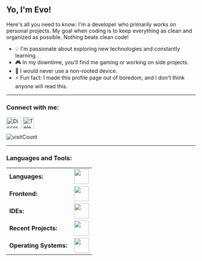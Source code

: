 ## Yo, I'm Evo!

Here's all you need to know: I'm a developer who primarily works on personal projects. My goal when coding is to keep everything as clean and organized as possible. Nothing beats clean code!

- 💡 I'm passionate about exploring new technologies and constantly learning.
- 🎮 In my downtime, you'll find me gaming or working on side projects.
- 📱 I would never use a non-rooted device.
- ⚡ Fun fact: I made this profile page out of boredom, and I don't think anyone will read this.
---

<h3 align="left">Connect with me:</h3>
<p align="left">
<a href="https://discordapp.com/users/717372668336144408" target="blank"><img align="center" src="https://skillicons.dev/icons?i=discord" alt="Discord" height="30" width="40" /></a>
<a href="https://t.me/iamevou" target="blank"><img align="center" src="https://static.vecteezy.com/system/resources/previews/023/741/142/non_2x/telegram-logo-icon-social-media-icon-free-png.png" alt="Telegram" height="30" width="30" /></a>
</p>

<p align="left"> <img src="https://komarev.com/ghpvc/?username=notyet&label=Mysterious%20count&color=0e75b6&style=flat" alt="visitCount" /> </p>

---
<h3 align="left">Languages and Tools:</h3>
<table>
    <tr>
        <td style="font-weight: bold; padding-right: 10px; vertical-align: center; border: none;">Languages:</td>
        <td><img height="40" src="https://skillicons.dev/icons?i=php,java,cs,net,python,nodejs"/></td>
    </tr>
    <tr>
        <td style="font-weight: bold; padding-right: 10px; vertical-align: center;">Frontend:</td>
        <td><img height="40" src="https://skillicons.dev/icons?i=html,css,js,ts,figma"/></td>
    </tr>
    <tr>
        <td style="font-weight: bold; padding-right: 10px; vertical-align: center; border: none;">IDEs:</td>
        <td><img height="40" src="https://skillicons.dev/icons?i=vscode,visualstudio,idea,androidstudio"/></td>
    </tr>
    <tr>
        <td style="font-weight: bold; padding-right: 10px; vertical-align: center; border: none;">Recent Projects:</td>
        <td><img height="40" src="https://skillicons.dev/icons?i=cs,qt,discordjs,java"/></td>
    </tr>
    <tr>
        <td style="font-weight: bold; padding-right: 10px; vertical-align: center; border: none;">Operating Systems:</td>
        <td><img height="40" src="https://skillicons.dev/icons?i=windows,arch,kali,raspberrypi"/></td>
    </tr>
</table>
